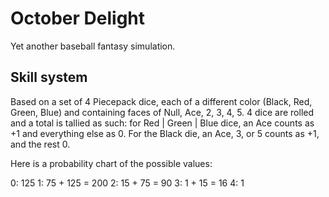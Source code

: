 # October Delight

Yet another baseball fantasy simulation.

## Skill system

Based on a set of 4 Piecepack dice, each of a different color (Black, Red, Green, Blue) and containing faces of Null, Ace, 2, 3, 4, 5. 4 dice are rolled and a total is tallied as such: for Red | Green | Blue dice, an Ace counts as +1 and everything else as 0. For the Black die, an Ace, 3, or 5 counts as +1, and the rest 0.

Here is a probability chart of the possible values:

0: 125
1: 75 + 125 = 200
2: 15 + 75 = 90
3: 1 + 15 = 16
4: 1
